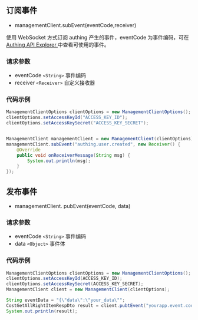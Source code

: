 ## 订阅事件
- managementClient.subEvent(eventCode,receiver)

使用 WebSocket 方式订阅 authing 产生的事件，eventCode 为事件编码，可在 [Authing API Explorer
](https://api-explorer.authing.cn/) 中查看可使用的事件。

### 请求参数
- eventCode `<String>`  事件编码
- receiver `<Receiver>` 自定义接收器

### 代码示例

```java
ManagementClientOptions clientOptions = new ManagementClientOptions();
clientOptions.setAccessKeyId("ACCESS_KEY_ID");
clientOptions.setAccessKeySecret("ACCESS_KEY_SECRET");


ManagementClient managementClient = new ManagementClient(clientOptions);
managementClient.subEvent("authing.user.created", new Receiver() {
    @Override
    public void onReceiverMessage(String msg) {
        System.out.println(msg);
    }
});
```

## 发布事件
- managementClient. pubEvent(eventCode, data)


### 请求参数
- eventCode `<String>`  事件编码
- data `<Object>` 事件体

### 代码示例
```java
ManagementClientOptions clientOptions = new ManagementClientOptions();
clientOptions.setAccessKeyId(ACCESS_KEY_ID);
clientOptions.setAccessKeySecret(ACCESS_KEY_SECRET);
ManagementClient client = new ManagementClient(clientOptions);

String eventData = "{\"data\":\"your_data\"";
CostGetAllRightItemRespDto result = client.pubtEvent("yourapp.event.code", eventData);
System.out.println(result);
```
